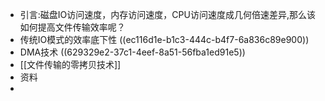 - 引言:磁盘IO访问速度，内存访问速度，CPU访问速度成几何倍速差异,那么该如何提高文件传输效率呢？
- 传统IO模式的效率底下性
  ((ec116d1e-b1c3-444c-b4f7-6a836c89e900))
- DMA技术
  ((629329e2-37c1-4eef-8a51-56fba1ed91e5))
- [[文件传输的零拷贝技术]]
- 资料
  [](https://www.cnblogs.com/xiaolincoding/p/13719610.html)
-